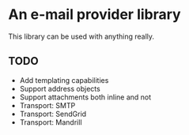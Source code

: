 # An e-mail provider library
This library can be used with anything really.

## TODO
- Add templating capabilities
- Support address objects
- Support attachments both inline and not
- Transport: SMTP
- Transport: SendGrid
- Transport: Mandrill
